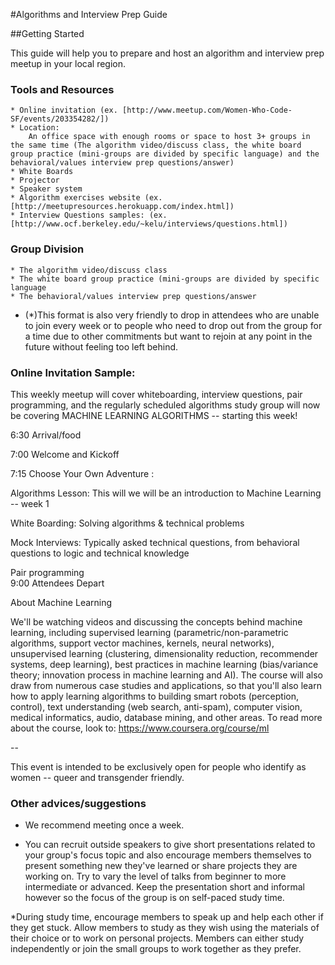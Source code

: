 #Algorithms and Interview Prep Guide 

##Getting Started

This guide will help you to prepare and host an algorithm and interview prep meetup in your local region.  

### Tools and Resources
	* Online invitation (ex. [http://www.meetup.com/Women-Who-Code-SF/events/203354282/])
	* Location:
		An office space with enough rooms or space to host 3+ groups in the same time (The algorithm video/discuss class, the white board group practice (mini-groups are divided by specific language) and the behavioral/values interview prep questions/answer) 
	* White Boards 
	* Projector
    * Speaker system
    * Algorithm exercises website (ex. [http://meetupresources.herokuapp.com/index.html])
    * Interview Questions samples: (ex. [http://www.ocf.berkeley.edu/~kelu/interviews/questions.html])

### Group Division
	* The algorithm video/discuss class
	* The white board group practice (mini-groups are divided by specific language
    * The behavioral/values interview prep questions/answer

 + (*)This format is also very friendly to drop in attendees who are unable to join every week or to people who need to drop out from the group for a time due to other commitments but want to rejoin at any point in the future without feeling too left behind.

### Online Invitation Sample:

This weekly meetup will cover whiteboarding, interview questions, pair programming, and the regularly scheduled algorithms study group will now be covering MACHINE LEARNING ALGORITHMS -- starting this week! 

6:30 Arrival/food

7:00 Welcome and Kickoff

7:15 Choose Your Own Adventure : 

Algorithms Lesson:  This will we will be an introduction to Machine Learning -- week 1

White Boarding: Solving algorithms & technical problems 

Mock Interviews: Typically asked technical questions, from behavioral questions to logic and technical knowledge

Pair programming  
9:00 Attendees Depart

About Machine Learning

We'll be watching videos and discussing the concepts behind machine learning, including supervised learning (parametric/non-parametric algorithms, support vector machines, kernels, neural networks), unsupervised learning (clustering, dimensionality reduction, recommender systems, deep learning), best practices in machine learning (bias/variance theory; innovation process in machine learning and AI). The course will also draw from numerous case studies and applications, so that you'll also learn how to apply learning algorithms to building smart robots (perception, control), text understanding (web search, anti-spam), computer vision, medical informatics, audio, database mining, and other areas. To read more about the course, look to: https://www.coursera.org/course/ml

--

This event is intended to be exclusively open for people who identify as women -- queer and transgender friendly.


### Other advices/suggestions

* We recommend meeting once a week.

* You can recruit outside speakers to give short presentations related to your group's focus topic and also encourage members themselves to present something new they've learned or share projects they are working on. Try to vary the level of talks from beginner to more intermediate or advanced. Keep the presentation short and informal however so the focus of the group is on self-paced study time.

*During study time, encourage members to speak up and help each other if they get stuck. Allow members to study as they wish using the materials of their choice or to work on personal projects. Members can either study independently or join the small groups to work together as they prefer.